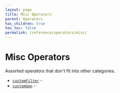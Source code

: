 ```yaml
---
layout: page
title: Misc Operators
parent: Operators
has_children: true
has_toc: false
permalink: /reference/operators/misc/
---
```


# Misc Operators

Assorted operators that don't fit into other categories.

* [`customFilter`](customFilter/) - 
* [`customGen`](customGen/) - 
